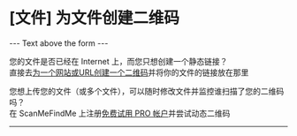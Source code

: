 <h1>[文件] 为文件创建二维码</h1>

--- Text above the form ---

<p class="smfm-static-file-link">您的文件是否已经在 Internet 上，而您只想创建一个静态链接？<br>
<span class="hint">直接去<a href="#static:url">为一个网站或URL创建一个二维码</a>并将你的文件的链接放在那里</span></p >

<p class="smfm-static-file-upload">您想上传您的文件（或多个文件），可以随时修改文件并监控谁扫描了您的二维码吗？<br>
<span class="hint">在 ScanMeFindMe 上注册<a href="#pro">免费试用 PRO 帐户</a>并尝试动态二维码</span></p>

----------
